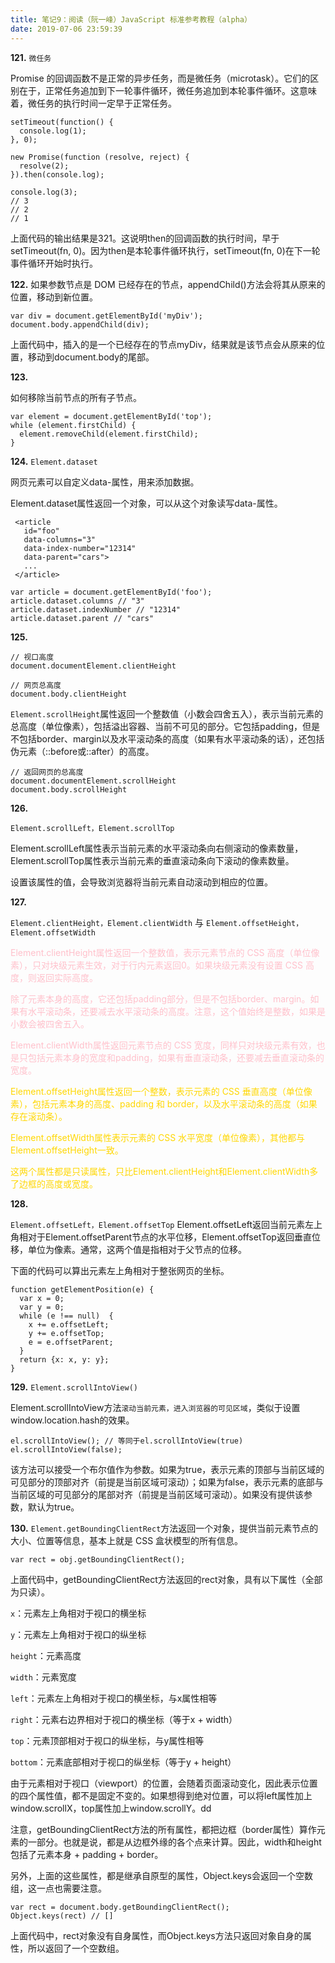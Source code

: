 ```yaml
---
title: 笔记9：阅读（阮一峰）JavaScript 标准参考教程（alpha）
date: 2019-07-06 23:59:39
---
```


**121.** <code>微任务</code>

Promise 的回调函数不是正常的异步任务，而是微任务（microtask）。它们的区别在于，正常任务追加到下一轮事件循环，微任务追加到本轮事件循环。这意味着，微任务的执行时间一定早于正常任务。
```
setTimeout(function() {
  console.log(1);
}, 0);

new Promise(function (resolve, reject) {
  resolve(2);
}).then(console.log);

console.log(3);
// 3
// 2
// 1
```
上面代码的输出结果是321。这说明then的回调函数的执行时间，早于setTimeout(fn, 0)。因为then是本轮事件循环执行，setTimeout(fn, 0)在下一轮事件循环开始时执行。

**122.** 
如果参数节点是 DOM 已经存在的节点，appendChild()方法会将其从原来的位置，移动到新位置。
```
var div = document.getElementById('myDiv');
document.body.appendChild(div);
```
上面代码中，插入的是一个已经存在的节点myDiv，结果就是该节点会从原来的位置，移动到document.body的尾部。

**123.** 

如何移除当前节点的所有子节点。
```
var element = document.getElementById('top');
while (element.firstChild) {
  element.removeChild(element.firstChild);
}
```

**124.**
<code>Element.dataset</code>

网页元素可以自定义data-属性，用来添加数据。

Element.dataset属性返回一个对象，可以从这个对象读写data-属性。
```
 <article
   id="foo"
   data-columns="3"
   data-index-number="12314"
   data-parent="cars">
   ...
 </article>

var article = document.getElementById('foo');
article.dataset.columns // "3"
article.dataset.indexNumber // "12314"
article.dataset.parent // "cars"
```

**125.**
```
// 视口高度
document.documentElement.clientHeight

// 网页总高度
document.body.clientHeight
```
<code>Element.scrollHeight</code>属性返回一个整数值（小数会四舍五入），表示当前元素的总高度（单位像素），包括溢出容器、当前不可见的部分。它包括padding，但是不包括border、margin以及水平滚动条的高度（如果有水平滚动条的话），还包括伪元素（::before或::after）的高度。
```
// 返回网页的总高度
document.documentElement.scrollHeight
document.body.scrollHeight
```

**126.**

<code>Element.scrollLeft，Element.scrollTop</code>

Element.scrollLeft属性表示当前元素的水平滚动条向右侧滚动的像素数量，Element.scrollTop属性表示当前元素的垂直滚动条向下滚动的像素数量。

设置该属性的值，会导致浏览器将当前元素自动滚动到相应的位置。

**127.**

<code>Element.clientHeight，Element.clientWidth</code> 与 <code>Element.offsetHeight，Element.offsetWidth</code>

<font color="pink">
Element.clientHeight属性返回一个整数值，表示元素节点的 CSS 高度（单位像素），只对块级元素生效，对于行内元素返回0。如果块级元素没有设置 CSS 高度，则返回实际高度。

除了元素本身的高度，它还包括padding部分，但是不包括border、margin。如果有水平滚动条，还要减去水平滚动条的高度。注意，这个值始终是整数，如果是小数会被四舍五入。

Element.clientWidth属性返回元素节点的 CSS 宽度，同样只对块级元素有效，也是只包括元素本身的宽度和padding，如果有垂直滚动条，还要减去垂直滚动条的宽度。
</font>

<font color="gold">
Element.offsetHeight属性返回一个整数，表示元素的 CSS 垂直高度（单位像素），包括元素本身的高度、padding 和 border，以及水平滚动条的高度（如果存在滚动条）。

Element.offsetWidth属性表示元素的 CSS 水平宽度（单位像素），其他都与Element.offsetHeight一致。

这两个属性都是只读属性，只比Element.clientHeight和Element.clientWidth多了边框的高度或宽度。
</font>

**128.**

<code>Element.offsetLeft，Element.offsetTop</code>
Element.offsetLeft返回当前元素左上角相对于Element.offsetParent节点的水平位移，Element.offsetTop返回垂直位移，单位为像素。通常，这两个值是指相对于父节点的位移。

下面的代码可以算出元素左上角相对于整张网页的坐标。
```
function getElementPosition(e) {
  var x = 0;
  var y = 0;
  while (e !== null)  {
    x += e.offsetLeft;
    y += e.offsetTop;
    e = e.offsetParent;
  }
  return {x: x, y: y};
}
```

**129.** <code>Element.scrollIntoView()</code>

Element.scrollIntoView方法<code>滚动当前元素，进入浏览器的可见区域</code>，类似于设置window.location.hash的效果。
```
el.scrollIntoView(); // 等同于el.scrollIntoView(true)
el.scrollIntoView(false);
```
该方法可以接受一个布尔值作为参数。如果为true，表示元素的顶部与当前区域的可见部分的顶部对齐（前提是当前区域可滚动）；如果为false，表示元素的底部与当前区域的可见部分的尾部对齐（前提是当前区域可滚动）。如果没有提供该参数，默认为true。

**130.** <code>Element.getBoundingClientRect</code>方法返回一个对象，提供当前元素节点的大小、位置等信息，基本上就是 CSS 盒状模型的所有信息。
```
var rect = obj.getBoundingClientRect();
```
上面代码中，getBoundingClientRect方法返回的rect对象，具有以下属性（全部为只读）。

<code>x</code>：元素左上角相对于视口的横坐标

<code>y</code>：元素左上角相对于视口的纵坐标

<code>height</code>：元素高度

<code>width</code>：元素宽度

<code>left</code>：元素左上角相对于视口的横坐标，与x属性相等

<code>right</code>：元素右边界相对于视口的横坐标（等于x + width）

<code>top</code>：元素顶部相对于视口的纵坐标，与y属性相等

<code>bottom</code>：元素底部相对于视口的纵坐标（等于y + height）

由于元素相对于视口（viewport）的位置，会随着页面滚动变化，因此表示位置的四个属性值，都不是固定不变的。如果想得到绝对位置，可以将left属性加上window.scrollX，top属性加上window.scrollY。dd

注意，getBoundingClientRect方法的所有属性，都把边框（border属性）算作元素的一部分。也就是说，都是从边框外缘的各个点来计算。因此，width和height包括了元素本身 + padding + border。

另外，上面的这些属性，都是继承自原型的属性，Object.keys会返回一个空数组，这一点也需要注意。
```
var rect = document.body.getBoundingClientRect();
Object.keys(rect) // []
```
上面代码中，rect对象没有自身属性，而Object.keys方法只返回对象自身的属性，所以返回了一个空数组。